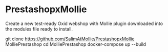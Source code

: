 # PrestashopxMollie
 
Create a new test-ready Oxid webshop with Mollie plugin downloaded into the modules file ready to install.

git clone https://github.com/SalimAtMollie/PrestashopxMollie MolliePrestashop
cd MolliePrestashop
docker-compose up --build
